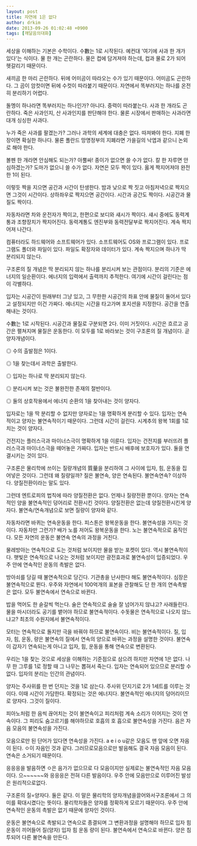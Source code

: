 ```yaml
---
layout: post
title: 자연에 1은 없다
author: drkim
date: 2013-09-26 01:02:48 +0900
tags: [깨달음의대화]
---
```

세상을 이해하는 기본은 수학이다. 수數는 1로 시작된다. 예컨대 '여기에 사과 한 개가 있다'는 식이다. 물 한 개는 곤란하다. 물은 컵에 담겨져야 하는데, 컵과 물로 2가 되어 헷갈리기 때문이다. 

새끼곰 한 마리 곤란하다. 뒤에 어미곰이 따라오는 수가 있기 때문이다. 어미곰도 곤란하다. 그 곰이 암컷이면 뒤에 수컷이 따라붙기 때문이다. 자연에서 똑부러지는 하나를 온전히 분리하기 어렵다.


  


돌멩이 하나라면 똑부러지는 하나인가? 아니다. 중력이 따라붙는다. 사과 한 개라도 곤란하다. 죽은 사과인지, 산 사과인지를 판단해야 한다. 물론 시장에서 판매하는 사과라면 대개 싱싱한 사과다. 


  


누가 죽은 사과를 팔겠는가? 그러나 과학의 세계에 대충은 없다. 따져봐야 한다. 지폐 한 장이면 확실한 하나다. 물론 폴란드 망명정부의 지폐라면 가을길의 낙엽과 같으니 논외로 해야 한다. 


  


볼펜 한 개라면 안심해도 되는가? 아뿔싸! 종이가 없으면 쓸 수가 없다. 칼 한 자루면 안심하겠는가? 도마가 없으니 쓸 수가 없다. 자연은 모두 짝이 있다. 옳게 짝지어져야 완전한 1이 된다. 


  


이렇듯 짝을 지으면 공간과 시간이 탄생한다. 밤과 낮으로 짝 짓고 아침저녁으로 짝지으면 그것이 시간이다. 상하좌우로 짝지으면 공간이다. 시간과 공간도 짝이다. 시공간과 물질도 짝이다. 


  


자동차라면 차와 운전자가 짝이고, 한편으로 보디와 섀시가 짝이다. 섀시 중에도 동력계통과 조향장치가 짝지어진다. 동력계통도 엔진부와 동력전달부로 짝지어진다. 계속 짝지어져 나간다. 


  


컴퓨터라도 하드웨어와 소프트웨어가 있다. 소프트웨어도 OS와 프로그램이 있다. 프로그램도 폴더와 파일이 있다. 파일도 확장자와 데이터가 있다. 계속 짝지으며 하나가 딱 분리되지 않는다.


  


구조론의 질 개념은 딱 분리되지 않는 하나를 분리시켜 보는 관점이다. 분리의 기준은 에너지의 일순환이다. 에너지의 입력에서 출력까지 추적한다. 여기에 시간이 걸린다는 점이 각별하다.


  


입자는 시공간이 원래부터 그냥 있고, 그 무한한 시공간의 좌표 안에 물질이 둘어서 있다고 설정되지만 이건 가짜다. 에너지는 시간을 타고가며 포지션을 지정한다. 공간을 연출해내는 것이다. 


  


수數는 1로 시작된다. 시공간과 물질로 구분되면 2다. 이미 거짓이다. 시간은 흐르고 공간은 펼쳐지며 물질은 운동한다. 이 모두를 1로 바라보는 것이 구조론의 질 개념이다. 곧 양자개념이다. 


  


◎ 수의 출발점은 1이다. 

◎ 1을 찾는데서 과학은 출발한다. 

◎ 입자는 하나로 딱 분리되지 않는다. 

◎ 분리시켜 보는 것은 불완전한 존재의 절반이다. 

◎ 둘의 상호작용에서 에너지 순환의 1을 찾아내는 것이 양자다. 


  


입자로는 1을 딱 분리할 수 없지만 양자로는 1을 명확하게 분리할 수 있다. 입자는 연속적이고 양자는 불연속적이기 때문이다. 그런데 시간이 걸린다. 시계추의 왕복 1회를 1로 치는 것이 양자다.


  


건전지는 플러스극과 마이너스극이 명확하게 1을 이룬다. 입자는 건전지를 부러뜨려 플러스극과 마이너스극을 떼어놓은 가짜다. 입자는 반드시 배후에 보호자가 있다. 둘을 연결시키는 것이 있다. 


  


구조론은 물리학에 쓰이는 질량개념의 質量을 분리하여 그 사이에 입자, 힘, 운동을 집어넣은 것이다. 그런데 왜 질량일까? 질은 불연속, 양은 연속된다. 불연속연속? 이상하다. 양질전환이라는 말도 있다.


  


그런데 엔트로피의 법칙에 따라 양질전환은 없다. 언제나 질량전환 뿐이다. 양자는 연속적인 양을 불연속적인 덩어리로 전환시킨 것이다. 양질전환은 없는데 양질전환시킨게 양자다. 불연속/연속개념으로 보면 질량이 양자와 같다.


  


자동차라면 바퀴는 연속운동을 한다. 피스톤은 왕복운동을 한다. 불연속성을 가지는 것이다. 자동차만 그런가? 배가 노를 저어도 왕복운동을 한다. 노는 불연속적으로 움직인다. 모든 자연의 운동은 불연속 연속의 과정을 거친다.


  


물레방아는 연속적으로 도는 것처럼 보이지만 물을 받는 포켓이 있다. 역시 불연속적이다. 햇빛은 연속적으로 나오는 것처럼 보이지만 광전효과로 불연속성이 입증되었다. 우주 안에 연속적인 운동의 촉발은 없다.


  


방아쇠를 당길 때 불연속적으로 당긴다. 기관총을 난사한다 해도 불연속적이다. 심장은 불연속적으로 뛴다. 우주와 자연에서 100억개의 표본을 관찰해도 단 한 개의 연속촉발은 없다. 모두 불연속에서 연속으로 바뀐다.


  


밥을 먹어도 한 숟갈씩 먹는다. 술은 연속적으로 술술 잘 넘어가지 않냐고? 사래들린다. 물을 마시더라도 공기를 뱉어야 하므로 불연속적이다. 수돗물은 연속적으로 나오지 않느냐고? 최초의 수원지에서 불연속적이다. 


  


모터는 연속적으로 돌지만 극을 바꿔야 하므로 불연속이다. 비는 불연속적이다. 질, 입자, 힘, 운동, 량은 불연속의 질에서 연속의 양으로 바뀌는 과정을 설명한 것이다. 불연속이 갑자기 연속되는게 아니고 입자, 힘, 운동을 통해 연속으로 변환된다. 


  


우리는 1을 찾는 것으로 세상을 이해하는 기준점으로 삼으려 하지만 자연에 1은 없다. 나무 한 그루를 1로 정할 때 그 나무는 뽑혀서 죽는다. 입자는 연속되어 있으므로 분리할 수 없다. 입자의 분리는 인간의 관념이다.



양자는 주사위를 한 번 던지는 것을 1로 삼는다. 주사위 던지기로 2가 1세트를 이루는 것이다. 이때 시간이 가담한다. 확정되는 것은 에너지다. 불연속적인 에너지의 덩어리이므로 양자다. 그것이 질이다.



피아노처럼 한 음씩 끊어치는 것이 불연속이고 피리처럼 계속 소리가 이어지는 것이 연속이다. 그 피리도 숨고르기를 해야하므로 호흡의 호 흡으로 불연속성을 가진다. 음은 자음 모음의 불연속성을 가진다.



모음으로만 된 단어가 있다면 연속성을 가진다. a e i o u같은 모음도 맨 앞에 오면 자음이 된다. ㅇ이 자음인 것과 같다. 그러므로모음으로만 발음해도 결국 자음 모음이 된다.연속은 소거되기 때문이다.



응응응을 발음하면 ㅇ은 음가가 없으므로 다 모음이지만 실제로는 불연속적인 자음 모음이다. 으~~~~~~와 응응응은 전혀 다른 발음이다. 우주 안에 모음만으로 이루어진 발성은 원리적으로없다. 



구조론의 질=양자다. 둘은 같다. 이 말은 물리학의 양자개념을끌어와서구조론에서 그 의미를 확대시켰다는 뜻이다. 물리학자들은 양자를 정확하게 모르기 때문이다. 우주 안에 연속적인 운동의 촉발은 없기 때문에 양자인 것이다.



운동은 불연속으로 촉발되고 연속으로 종결되며 그 변환과정을 설명해야 하므로 입자 힘 운동이 끼어들어 질(양자) 입자 힘 운동 량이 된다. 불연속에서 연속으로 바뀐다. 양은 침투되어 다른 불연속을 만든다.
